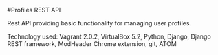 #Profiles REST API

Rest API providing basic functionality for managing user profiles.

Technology used: Vagrant 2.0.2, VirtualBox 5.2, Python, Django, Django REST framework, ModHeader Chrome extension, git, ATOM
